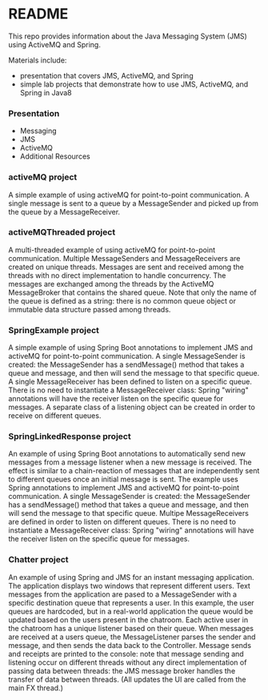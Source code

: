 # README #

This repo provides information about the Java Messaging System (JMS) using ActiveMQ and Spring.

Materials include:
* presentation that covers JMS, ActiveMQ, and Spring
* simple lab projects that demonstrate how to use JMS, ActiveMQ, and Spring in Java8

### Presentation ###
* Messaging
* JMS
* ActiveMQ
* Additional Resources

### activeMQ project ###
A simple example of using activeMQ for point-to-point communication.  A single message is sent to a queue by a MessageSender and picked up from the queue by a MessageReceiver.

### activeMQThreaded project ###
A multi-threaded example of using activeMQ for point-to-point communication.  Multiple MessageSenders and MessageReceivers are created on unique threads.  Messages are sent and received among the threads with no direct implementation to handle concurrency.  The messages are exchanged among the threads by the ActiveMQ MessageBroker that contains the shared queue.  Note that only the name of the queue is defined as a string: there is no common queue object or immutable data structure passed among threads.

### SpringExample project ###
A simple example of using Spring Boot annotations to implement JMS and activeMQ for point-to-point communication.  A single MessageSender is created: the MessageSender has a sendMessage() method that takes a queue and message, and then will send the message to that specific queue.  A single MessageReceiver has been defined to listen on a specific queue.  There is no need to instantiate a MessageReceiver class: Spring "wiring" annotations will have the receiver listen on the specific queue for messages.  A separate class of a listening object can be created in order to receive on different queues.

### SpringLinkedResponse project ###
An example of using Spring Boot annotations to automatically send new messages from a message listener when a new message is received.  The effect is similar to a chain-reaction of messages that are independently sent to different queues once an initial message is sent. The example uses Spring annotations to implement JMS and activeMQ for point-to-point communication.  A single MessageSender is created: the MessageSender has a sendMessage() method that takes a queue and message, and then will send the message to that specific queue.  Multipe MessageReceivers are defined in order to listen on different queues.  There is no need to instantiate a MessageReceiver class: Spring "wiring" annotations will have the receiver listen on the specific queue for messages.

### Chatter project ###
An example of using Spring and JMS for an instant messaging application.  The application displays two windows that represent different users.  Text messages from the application are pased to a MessageSender with a specific destination queue that represents a user.  In this example, the user queues are hardcoded, but in a real-world application the queue would be updated based on the users present in the chatroom.  Each active user in the chatroom has a unique listener based on their queue.  When messages are received at a users queue, the MessageListener parses the sender and message, and then sends the data back to the Controller.  Message sends and receipts are printed to the console: note that message sending and listening occur on different threads without any direct implementation of passing data between threads: the JMS message broker handles the transfer of data between threads.  (All updates the UI are called from the main FX thread.)